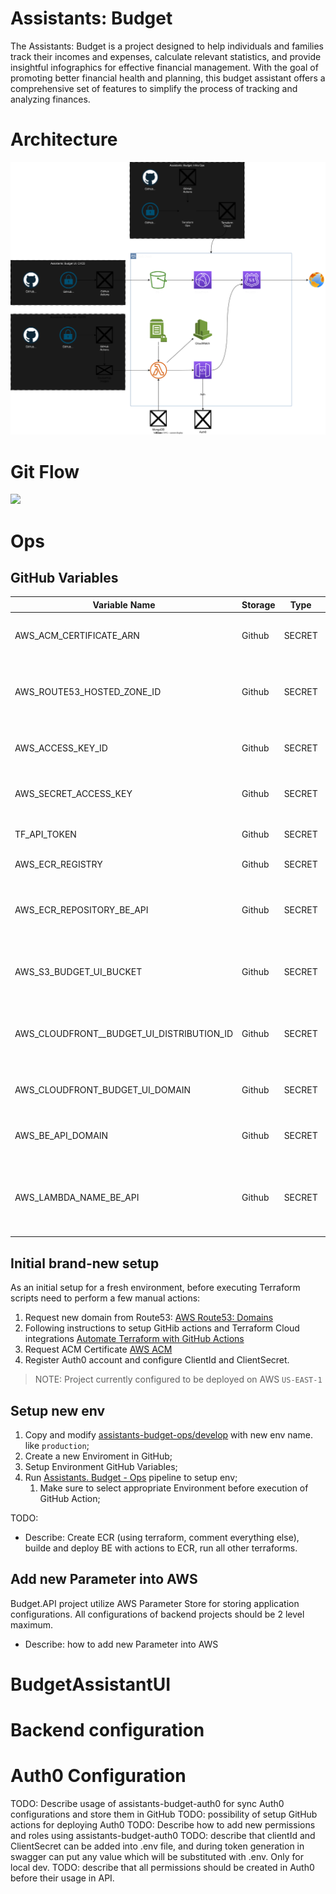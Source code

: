 # Assistants: Budget

The Assistants: Budget is a project designed to help individuals and families track their incomes and expenses, calculate relevant statistics, and provide insightful infographics for effective financial management. With the goal of promoting better financial health and planning, this budget assistant offers a comprehensive set of features to simplify the process of tracking and analyzing finances.

# Architecture

![](./docs/architecture-general.drawio.svg)

# Git Flow

![](./docs/git-flow.drawio.svg)

# Ops

## GitHub Variables

| Variable Name                             | Storage | Type   | Level       | Project                | Description                                                 |
| ----------------------------------------- | ------- | ------ | ----------- | ---------------------- | ----------------------------------------------------------- |
| AWS_ACM_CERTIFICATE_ARN                   | Github  | SECRET | Global      | All                    | ARN of the ACM Certificate for HTTPS                        |
| AWS_ROUTE53_HOSTED_ZONE_ID                | Github  | SECRET | Global      | All                    | Route53 Zone ID where domain name is registered             |
| AWS_ACCESS_KEY_ID                         | Github  | SECRET | Global      | All                    | AWS Key ID for terraform user                               |
| AWS_SECRET_ACCESS_KEY                     | Github  | SECRET | Global      | All                    | AWS Key Secret for terraform user                           |
| TF_API_TOKEN                              | Github  | SECRET | Global      | All                    | Key of Terraform Cloud                                      |
| AWS_ECR_REGISTRY                          | Github  | SECRET | Global      | All                    | ECR repo root URL                                           |
| AWS_ECR_REPOSITORY_BE_API                 | Github  | SECRET | Global      | Assistant: Budget - BE | ECR repo name for docker images of Budget.API project       |
| AWS_S3_BUDGET_UI_BUCKET                   | Github  | SECRET | Environment | Assistant: Budget - UI | S3 Bucket name where build assets are stored                |
| AWS_CLOUDFRONT__BUDGET_UI_DISTRIBUTION_ID | Github  | SECRET | Environment | Assistant: Budget - UI | CloudFront ID which should be used for assets distribution  |
| AWS_CLOUDFRONT_BUDGET_UI_DOMAIN           | Github  | SECRET | Environment | Assistant: Budget - UI | URL which should be used distribution                       |
| AWS_BE_API_DOMAIN                         | Github  | SECRET | Environment | Assistant: Budget - BE | Full domain name for Budget.API project                     |
| AWS_LAMBDA_NAME_BE_API                    | Github  | SECRET | Environment | Assistant: Budget - BE | Name of Lambda function which should run Budget.API project |

## Initial brand-new setup
As an initial setup for a fresh environment, before executing Terraform scripts need to perform a few manual actions:

1. Request new domain from Route53: [AWS Route53: Domains](https://us-east-1.console.aws.amazon.com/route53/domains/home)
2. Following instructions to setup GitHib actions and Terraform Cloud integrations [Automate Terraform with GitHub Actions](https://developer.hashicorp.com/terraform/tutorials/automation/github-actions)
3. Request ACM Certificate [AWS ACM](https://us-east-1.console.aws.amazon.com/acm/home?region=us-east-1#/certificates/request)
4. Register Auth0 account and configure ClientId and ClientSecret.

> NOTE: Project currently configured to be deployed on AWS `US-EAST-1` 

## Setup new env
1. Copy and modify [assistants-budget-ops/develop](./assistants-budget-ops/develop/) with new env name. like `production`;
2. Create a new Enviroment in GitHub;
3. Setup Environment GitHub Variables;
4. Run [Assistants. Budget - Ops](./.github/workflows/ops.yml) pipeline to setup env;
   1. Make sure to select appropriate Environment before execution of GitHub Action;
   
TODO:
- Describe: Create ECR (using terraform, comment everything else), builde and deploy BE with actions to ECR, run all other terraforms.

## Add new Parameter into AWS
Budget.API project utilize AWS Parameter Store for storing application configurations. All configurations of backend projects should be 2 level maximum.


- Describe: how to add new Parameter into AWS

# BudgetAssistantUI

# Backend configuration

# Auth0 Configuration
TODO: Describe usage of assistants-budget-auth0 for sync Auth0 configurations and store them in GitHub
TODO: possibility of setup GitHub actions for deploying Auth0
TODO: Describe how to add new permissions and roles using assistants-budget-auth0
TODO: describe that clientId and ClientSecret can be added into .env file, and during token generation in swagger can put any value which will be substituted with .env. Only for local dev.
TODO: describe that all permissions should be created in Auth0 before their usage in API.